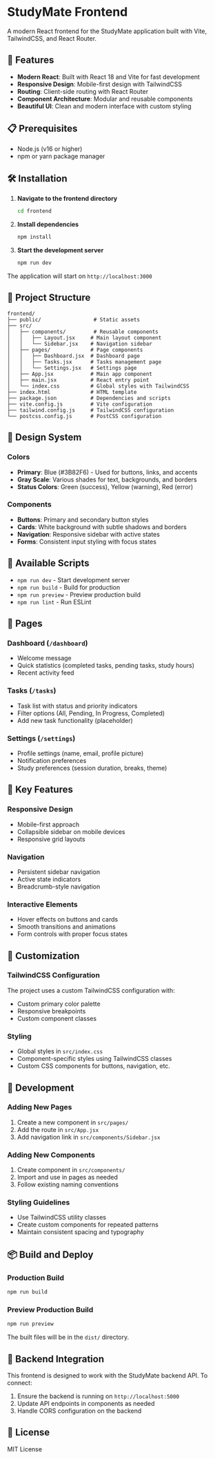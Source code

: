 # StudyMate Frontend

A modern React frontend for the StudyMate application built with Vite, TailwindCSS, and React Router.

## 🚀 Features

- **Modern React**: Built with React 18 and Vite for fast development
- **Responsive Design**: Mobile-first design with TailwindCSS
- **Routing**: Client-side routing with React Router
- **Component Architecture**: Modular and reusable components
- **Beautiful UI**: Clean and modern interface with custom styling

## 📋 Prerequisites

- Node.js (v16 or higher)
- npm or yarn package manager

## 🛠️ Installation

1. **Navigate to the frontend directory**
   ```bash
   cd frontend
   ```

2. **Install dependencies**
   ```bash
   npm install
   ```

3. **Start the development server**
   ```bash
   npm run dev
   ```

The application will start on `http://localhost:3000`

## 📁 Project Structure

```
frontend/
├── public/                 # Static assets
├── src/
│   ├── components/         # Reusable components
│   │   ├── Layout.jsx     # Main layout component
│   │   └── Sidebar.jsx    # Navigation sidebar
│   ├── pages/             # Page components
│   │   ├── Dashboard.jsx  # Dashboard page
│   │   ├── Tasks.jsx      # Tasks management page
│   │   └── Settings.jsx   # Settings page
│   ├── App.jsx            # Main app component
│   ├── main.jsx           # React entry point
│   └── index.css          # Global styles with TailwindCSS
├── index.html             # HTML template
├── package.json           # Dependencies and scripts
├── vite.config.js         # Vite configuration
├── tailwind.config.js     # TailwindCSS configuration
└── postcss.config.js      # PostCSS configuration
```

## 🎨 Design System

### Colors
- **Primary**: Blue (#3B82F6) - Used for buttons, links, and accents
- **Gray Scale**: Various shades for text, backgrounds, and borders
- **Status Colors**: Green (success), Yellow (warning), Red (error)

### Components
- **Buttons**: Primary and secondary button styles
- **Cards**: White background with subtle shadows and borders
- **Navigation**: Responsive sidebar with active states
- **Forms**: Consistent input styling with focus states

## 🔌 Available Scripts

- `npm run dev` - Start development server
- `npm run build` - Build for production
- `npm run preview` - Preview production build
- `npm run lint` - Run ESLint

## 📱 Pages

### Dashboard (`/dashboard`)
- Welcome message
- Quick statistics (completed tasks, pending tasks, study hours)
- Recent activity feed

### Tasks (`/tasks`)
- Task list with status and priority indicators
- Filter options (All, Pending, In Progress, Completed)
- Add new task functionality (placeholder)

### Settings (`/settings`)
- Profile settings (name, email, profile picture)
- Notification preferences
- Study preferences (session duration, breaks, theme)

## 🎯 Key Features

### Responsive Design
- Mobile-first approach
- Collapsible sidebar on mobile devices
- Responsive grid layouts

### Navigation
- Persistent sidebar navigation
- Active state indicators
- Breadcrumb-style navigation

### Interactive Elements
- Hover effects on buttons and cards
- Smooth transitions and animations
- Form controls with proper focus states

## 🔧 Customization

### TailwindCSS Configuration
The project uses a custom TailwindCSS configuration with:
- Custom primary color palette
- Responsive breakpoints
- Custom component classes

### Styling
- Global styles in `src/index.css`
- Component-specific styles using TailwindCSS classes
- Custom CSS components for buttons, navigation, etc.

## 🚀 Development

### Adding New Pages
1. Create a new component in `src/pages/`
2. Add the route in `src/App.jsx`
3. Add navigation link in `src/components/Sidebar.jsx`

### Adding New Components
1. Create component in `src/components/`
2. Import and use in pages as needed
3. Follow existing naming conventions

### Styling Guidelines
- Use TailwindCSS utility classes
- Create custom components for repeated patterns
- Maintain consistent spacing and typography

## 📦 Build and Deploy

### Production Build
```bash
npm run build
```

### Preview Production Build
```bash
npm run preview
```

The built files will be in the `dist/` directory.

## 🔗 Backend Integration

This frontend is designed to work with the StudyMate backend API. To connect:

1. Ensure the backend is running on `http://localhost:5000`
2. Update API endpoints in components as needed
3. Handle CORS configuration on the backend

## 📄 License

MIT License
